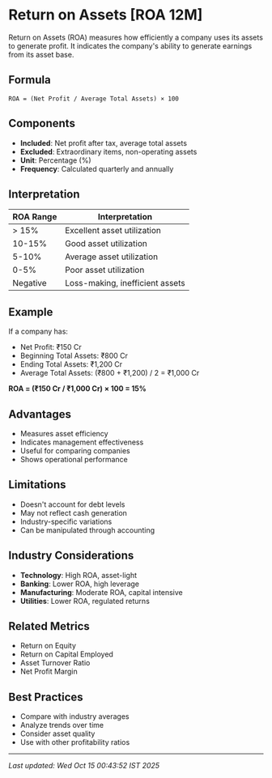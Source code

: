 # Return on Assets [ROA 12M]


Return on Assets (ROA) measures how efficiently a company uses its assets to generate profit. It indicates the company's ability to generate earnings from its asset base.

## Formula
```text
ROA = (Net Profit / Average Total Assets) × 100
```

## Components
- **Included**: Net profit after tax, average total assets
- **Excluded**: Extraordinary items, non-operating assets
- **Unit**: Percentage (%)
- **Frequency**: Calculated quarterly and annually

## Interpretation
| ROA Range | Interpretation |
|-----------|----------------|
| > 15% | Excellent asset utilization |
| 10-15% | Good asset utilization |
| 5-10% | Average asset utilization |
| 0-5% | Poor asset utilization |
| Negative | Loss-making, inefficient assets |

## Example
If a company has:
- Net Profit: ₹150 Cr
- Beginning Total Assets: ₹800 Cr
- Ending Total Assets: ₹1,200 Cr
- Average Total Assets: (₹800 + ₹1,200) / 2 = ₹1,000 Cr

**ROA = (₹150 Cr / ₹1,000 Cr) × 100 = 15%**

## Advantages
- Measures asset efficiency
- Indicates management effectiveness
- Useful for comparing companies
- Shows operational performance

## Limitations
- Doesn't account for debt levels
- May not reflect cash generation
- Industry-specific variations
- Can be manipulated through accounting

## Industry Considerations
- **Technology**: High ROA, asset-light
- **Banking**: Lower ROA, high leverage
- **Manufacturing**: Moderate ROA, capital intensive
- **Utilities**: Lower ROA, regulated returns

## Related Metrics
- Return on Equity
- Return on Capital Employed
- Asset Turnover Ratio
- Net Profit Margin

## Best Practices
- Compare with industry averages
- Analyze trends over time
- Consider asset quality
- Use with other profitability ratios

---
*Last updated: Wed Oct 15 00:43:52 IST 2025*
